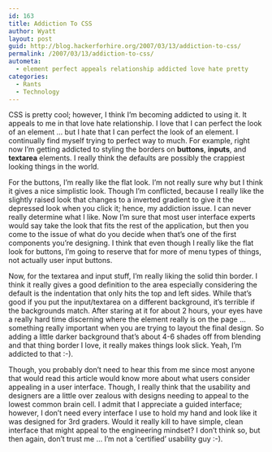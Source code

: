```yaml
---
id: 163
title: Addiction To CSS
author: Wyatt
layout: post
guid: http://blog.hackerforhire.org/2007/03/13/addiction-to-css/
permalink: /2007/03/13/addiction-to-css/
autometa:
  - element perfect appeals relationship addicted love hate pretty
categories:
  - Rants
  - Technology
---
```

CSS is pretty cool; however, I think I&#8217;m becoming addicted to using it. It appeals to me in that love hate relationship. I love that I can perfect the look of an element &#8230; but I hate that I can perfect the look of an element. I continually find myself trying to perfect way to much. For example, right now I&#8217;m getting addicted to styling the borders on **buttons**, **inputs**, and **textarea** elements. I really think the defaults are possibly the crappiest looking things in the world.

For the buttons, I&#8217;m really like the flat look. I&#8217;m not really sure why but I think it gives a nice simplistic look. Though I&#8217;m conflicted, because I really like the slightly raised look that changes to a inverted gradient to give it the depressed look when you click it; hence, my addiction issue. I can never really determine what I like. Now I&#8217;m sure that most user interface experts would say take the look that fits the rest of the application, but then you come to the issue of what do you decide when that&#8217;s one of the first components you&#8217;re designing. I think that even though I really like the flat look for buttons, I&#8217;m going to reserve that for more of menu types of things, not actually user input buttons.

Now, for the textarea and input stuff, I&#8217;m really liking the solid thin border. I think it really gives a good definition to the area especially considering the default is the indentation that only hits the top and left sides. While that&#8217;s good if you put the input/textarea on a different background, it&#8217;s terrible if the backgrounds match. After staring at it for about 2 hours, your eyes have a really hard time discerning where the element really is on the page &#8230; something really important when you are trying to layout the final design. So adding a little darker background that&#8217;s about 4-6 shades off from blending and that thing border I love, it really makes things look slick. Yeah, I&#8217;m addicted to that :-).

Though, you probably don&#8217;t need to hear this from me since most anyone that would read this article would know more about what users consider appealing in a user interface. Though, I really think that the usability and designers are a little over zealous with designs needing to appeal to the lowest common brain cell. I admit that I appreciate a guided interface; however, I don&#8217;t need every interface I use to hold my hand and look like it was designed for 3rd graders. Would it really kill to have simple, clean interface that might appeal to the engineering mindset? I don&#8217;t think so, but then again, don&#8217;t trust me &#8230; I&#8217;m not a &#8216;certified&#8217; usability guy :-).